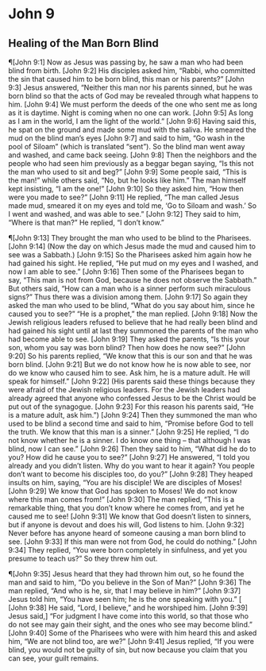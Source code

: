 # John 9

## Healing of the Man Born Blind
¶[John 9:1] Now as Jesus was passing by, he saw a man who had been blind from birth.
[John 9:2] His disciples asked him, “Rabbi, who committed the sin that caused him to be born blind, this man or his parents?”
[John 9:3] Jesus answered, “Neither this man nor his parents sinned, but he was born blind so that the acts of God may be revealed through what happens to him.
[John 9:4] We must perform the deeds of the one who sent me as long as it is daytime. Night is coming when no one can work.
[John 9:5] As long as I am in the world, I am the light of the world.”
[John 9:6] Having said this, he spat on the ground and made some mud with the saliva. He smeared the mud on the blind man’s eyes
[John 9:7] and said to him, “Go wash in the pool of Siloam” (which is translated “sent”). So the blind man went away and washed, and came back seeing.
[John 9:8] Then the neighbors and the people who had seen him previously as a beggar began saying, “Is this not the man who used to sit and beg?”
[John 9:9] Some people said, “This is the man!” while others said, “No, but he looks like him.” The man himself kept insisting, “I am the one!”
[John 9:10] So they asked him, “How then were you made to see?”
[John 9:11] He replied, “The man called Jesus made mud, smeared it on my eyes and told me, ‘Go to Siloam and wash.’ So I went and washed, and was able to see.”
[John 9:12] They said to him, “Where is that man?” He replied, “I don’t know.”

¶[John 9:13] They brought the man who used to be blind to the Pharisees.
[John 9:14] (Now the day on which Jesus made the mud and caused him to see was a Sabbath.)
[John 9:15] So the Pharisees asked him again how he had gained his sight. He replied, “He put mud on my eyes and I washed, and now I am able to see.”
[John 9:16] Then some of the Pharisees began to say, “This man is not from God, because he does not observe the Sabbath.” But others said, “How can a man who is a sinner perform such miraculous signs?” Thus there was a division among them.
[John 9:17] So again they asked the man who used to be blind, “What do you say about him, since he caused you to see?” “He is a prophet,” the man replied.
[John 9:18] Now the Jewish religious leaders refused to believe that he had really been blind and had gained his sight until at last they summoned the parents of the man who had become able to see.
[John 9:19] They asked the parents, “Is this your son, whom you say was born blind? Then how does he now see?”
[John 9:20] So his parents replied, “We know that this is our son and that he was born blind.
[John 9:21] But we do not know how he is now able to see, nor do we know who caused him to see. Ask him, he is a mature adult. He will speak for himself.”
[John 9:22] (His parents said these things because they were afraid of the Jewish religious leaders. For the Jewish leaders had already agreed that anyone who confessed Jesus to be the Christ would be put out of the synagogue.
[John 9:23] For this reason his parents said, “He is a mature adult, ask him.”)
[John 9:24] Then they summoned the man who used to be blind a second time and said to him, “Promise before God to tell the truth. We know that this man is a sinner.”
[John 9:25] He replied, “I do not know whether he is a sinner. I do know one thing – that although I was blind, now I can see.”
[John 9:26] Then they said to him, “What did he do to you? How did he cause you to see?”
[John 9:27] He answered, “I told you already and you didn’t listen. Why do you want to hear it again? You people don’t want to become his disciples too, do you?”
[John 9:28] They heaped insults on him, saying, “You are his disciple! We are disciples of Moses!
[John 9:29] We know that God has spoken to Moses! We do not know where this man comes from!”
[John 9:30] The man replied, “This is a remarkable thing, that you don’t know where he comes from, and yet he caused me to see!
[John 9:31] We know that God doesn’t listen to sinners, but if anyone is devout and does his will, God listens to him.
[John 9:32] Never before has anyone heard of someone causing a man born blind to see.
[John 9:33] If this man were not from God, he could do nothing.”
[John 9:34] They replied, “You were born completely in sinfulness, and yet you presume to teach us?” So they threw him out.

¶[John 9:35] Jesus heard that they had thrown him out, so he found the man and said to him, “Do you believe in the Son of Man?”
[John 9:36] The man replied, “And who is he, sir, that I may believe in him?”
[John 9:37] Jesus told him, “You have seen him; he is the one speaking with you.” [
[John 9:38] He said, “Lord, I believe,” and he worshiped him.
[John 9:39] Jesus said,] “For judgment I have come into this world, so that those who do not see may gain their sight, and the ones who see may become blind.”
[John 9:40] Some of the Pharisees who were with him heard this and asked him, “We are not blind too, are we?”
[John 9:41] Jesus replied, “If you were blind, you would not be guilty of sin, but now because you claim that you can see, your guilt remains.
